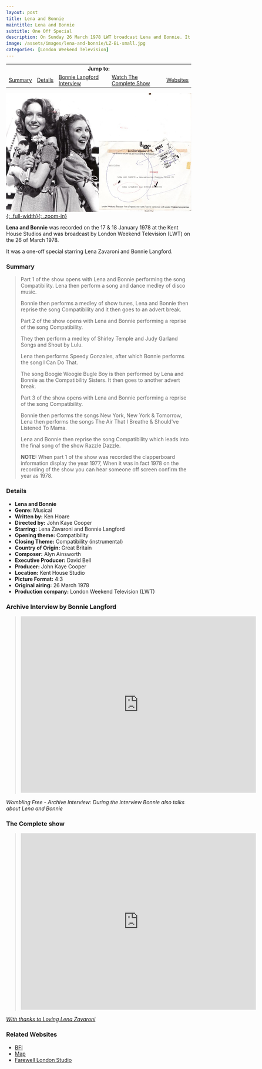 ```yaml
---
layout: post
title: Lena and Bonnie
maintitle: Lena and Bonnie
subtitle: One Off Special
description: On Sunday 26 March 1978 LWT broadcast Lena and Bonnie. It was a one-off special starring Lena Zavaroni and Bonnie Langford. Click on the link for details and archive interview with Bonnie Lanford.
image: /assets/images/lena-and-bonnie/LZ-BL-small.jpg
categories: [London Weekend Television]
---
```


<table>
<tr align="center">
<th colspan="5">Jump to:</th>
</tr>

<tr>
<td><a href="#summary">Summary</a></td>
<td><a href="#details">Details</a></td>
<td><a href="#archive-interview-by-bonnie-langford">Bonnie Langford Interview</a></td>
<td><a href="#the-complete-show">Watch The Complete Show</a></td>
<td><a href="#related-websites">Websites</a></td>
</tr>
</table>

[![Lena and Bonnie](/assets/images/lena-and-bonnie/LZ-BL-01-02.jpg){: .full-width}{: .zoom-in}](/assets/images/lena-and-bonnie/LZ-BL-01-02.jpg)

**Lena and Bonnie** was recorded on the 17 & 18 January 1978 at the Kent House Studios and was broadcast by London Weekend Television (LWT) on the 26 of March 1978.

It was a one-off special starring Lena Zavaroni and Bonnie Langford.

### Summary
> Part 1 of the show opens with Lena and Bonnie performing the song Compatibility. Lena then perform a song and dance medley of disco music.
>
> Bonnie then performs a medley of show tunes, Lena and Bonnie then reprise the song Compatibility and it then goes to an advert break.
>
> Part 2 of the show opens with Lena and Bonnie performing a reprise of the song Compatibility.
>
> They then perform a medley of Shirley Temple and Judy Garland Songs and Shout by Lulu.
>
> Lena then performs Speedy Gonzales, after which Bonnie performs the song I Can Do That.
>
> The song Boogie Woogie Bugle Boy is then performed by Lena and Bonnie as the Compatibility Sisters. It then goes to another advert break.
>
> Part 3 of the show opens with Lena and Bonnie performing a reprise of the song Compatibility.
>
> Bonnie then performs the songs New York, New York & Tomorrow, Lena then performs the songs The Air That I Breathe & Should've Listened To Mama.
>
> Lena and Bonnie then reprise the song Compatibility which leads into the final song of the show Razzle Dazzle.
>
> **NOTE:** When part 1 of the show was recorded the clapperboard information display the year 1977, When it was in fact 1978 on the recording of the show you can hear someone off screen confirm the year as 1978.

### Details
* **Lena and Bonnie**
* **Genre:** Musical
* **Written by:** Ken Hoare
* **Directed by:** John Kaye Cooper
* **Starring:** Lena Zavaroni and Bonnie Langford
* **Opening theme:** Compatibility
* **Closing Theme:** Compatibility (instrumental)
* **Country of Origin:** Great Britain
* **Composer:** Alyn Ainsworth
* **Executive Producer:** David Bell
* **Producer:** John Kaye Cooper
* **Location:** Kent House Studio
* **Picture Format:** 4:3
* **Original airing:** 26 March 1978
* **Production company:** London Weekend Television (LWT)

### Archive Interview by Bonnie Langford
> <div class="responsive-video"><iframe width="640px" height="480px" src="https://www.youtube.com/embed/q5Dw571MQxg?rel=0&showinfo=1" frameborder="0" allowfullscreen=""></iframe></div>

<cite>Wombling Free - Archive Interview: During the interview Bonnie also talks about Lena and Bonnie</cite>

### The Complete show
> <div class="responsive-video"><iframe width="640px" height="480px" src="https://www.youtube.com/embed/Xb_1Gj5cV8c?rel=0&showinfo=1" frameborder="0" allowfullscreen=""></iframe></div>

<cite>[With thanks to Loving Lena Zavaroni](https://s-molloy.tumblr.com)</cite>

### Related Websites
* [BFI](http://explore.bfi.org.uk/4ce2b6a09b8de)
* [Map](https://www.google.com/maps/d/u/0/viewer?mid=1D1D0ERV_FQMNb9XZzJ-J3yUlK8aI4vhI&ll=51.50742800000001%2C-0.11183099999993829&z=19)
* [Farewell London Studio](https://stevefullerphoto.com/article/farewell-london-studios)

